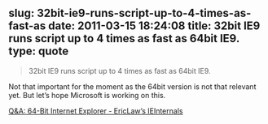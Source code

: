 slug: 32bit-ie9-runs-script-up-to-4-times-as-fast-as
date: 2011-03-15 18:24:08
title: 32bit IE9 runs script up to 4 times as fast as 64bit IE9.
type: quote
---

> 32bit IE9 runs script up to 4 times as fast as 64bit IE9.

Not that important for the moment as the 64bit version is not that relevant yet. But let’s hope Microsoft is working on this.

 [Q&A: 64-Bit Internet Explorer - EricLaw’s IEInternals](http://blogs.msdn.com/b/ieinternals/archive/2009/05/29/q-a-64-bit-internet-explorer.aspx)
